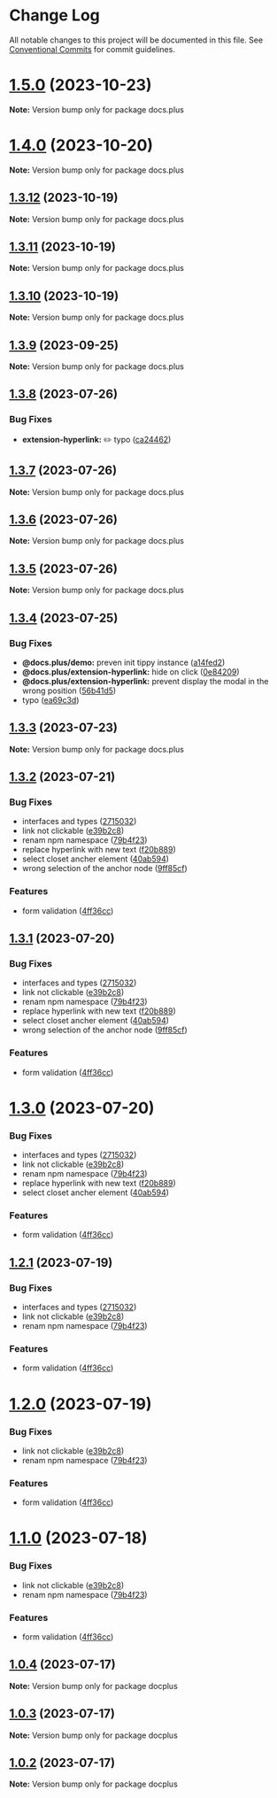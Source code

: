 # Change Log

All notable changes to this project will be documented in this file.
See [Conventional Commits](https://conventionalcommits.org) for commit guidelines.

# [1.5.0](https://github.com/HMarzban/extension-hyperlink/compare/v1.4.0...v1.5.0) (2023-10-23)

**Note:** Version bump only for package docs.plus





# [1.4.0](https://github.com/HMarzban/extension-hyperlink/compare/v1.3.12...v1.4.0) (2023-10-20)

**Note:** Version bump only for package docs.plus





## [1.3.12](https://github.com/HMarzban/extension-hyperlink/compare/v1.3.10...v1.3.12) (2023-10-19)

**Note:** Version bump only for package docs.plus





## [1.3.11](https://github.com/HMarzban/extension-hyperlink/compare/v1.3.10...v1.3.11) (2023-10-19)

**Note:** Version bump only for package docs.plus





## [1.3.10](https://github.com/HMarzban/extension-hyperlink/compare/v1.3.9...v1.3.10) (2023-10-19)

**Note:** Version bump only for package docs.plus





## [1.3.9](https://github.com/HMarzban/extension-hyperlink/compare/v1.3.8...v1.3.9) (2023-09-25)

**Note:** Version bump only for package docs.plus





## [1.3.8](https://github.com/HMarzban/extension-hyperlink/compare/v1.3.7...v1.3.8) (2023-07-26)


### Bug Fixes

* **extension-hyperlink:** :pencil2: typo ([ca24462](https://github.com/HMarzban/extension-hyperlink/commit/ca24462c3338a8b4d109d81bc043d4db0414c75c))





## [1.3.7](https://github.com/HMarzban/extension-hyperlink/compare/v1.3.6...v1.3.7) (2023-07-26)

**Note:** Version bump only for package docs.plus





## [1.3.6](https://github.com/HMarzban/extension-hyperlink/compare/v1.3.5...v1.3.6) (2023-07-26)

**Note:** Version bump only for package docs.plus





## [1.3.5](https://github.com/HMarzban/extension-hyperlink/compare/v1.3.4...v1.3.5) (2023-07-26)

**Note:** Version bump only for package docs.plus





## [1.3.4](https://github.com/HMarzban/extension-hyperlink/compare/v1.3.3...v1.3.4) (2023-07-25)


### Bug Fixes

* **@docs.plus/demo:** preven init tippy instance ([a14fed2](https://github.com/HMarzban/extension-hyperlink/commit/a14fed2409148f69ed38b05bff3581f8a1f35c27))
* **@docs.plus/extension-hyperlink:** hide on click ([0e84209](https://github.com/HMarzban/extension-hyperlink/commit/0e842095d19ab37fc48d3ba56e81f6264ebc059a))
* **@docs.plus/extension-hyperlink:** prevent  display the modal in the wrong position ([56b41d5](https://github.com/HMarzban/extension-hyperlink/commit/56b41d56f030ec49fc34b045efe5ccb9a4859a4d))
* typo ([ea69c3d](https://github.com/HMarzban/extension-hyperlink/commit/ea69c3df87067caa595629dcbb5919f43e68bb3c))





## [1.3.3](https://github.com/HMarzban/extension-hyperlink/compare/v1.3.2...v1.3.3) (2023-07-23)

**Note:** Version bump only for package docs.plus





## [1.3.2](https://github.com/HMarzban/extension-hyperlink/compare/v1.0.4...v1.3.2) (2023-07-21)


### Bug Fixes

* interfaces and types ([2715032](https://github.com/HMarzban/extension-hyperlink/commit/27150323de93cafc9e8463be1ac490342db46cd5))
* link not clickable ([e39b2c8](https://github.com/HMarzban/extension-hyperlink/commit/e39b2c87d3c7e13d0bd2edf4363ef121e2d50797))
* renam npm namespace ([79b4f23](https://github.com/HMarzban/extension-hyperlink/commit/79b4f235558440dc2717760c8bcb6bf5f55a0e80))
* replace hyperlink with new text ([f20b889](https://github.com/HMarzban/extension-hyperlink/commit/f20b8894ae11958475c6875d07abc1431a8ce731))
* select closet ancher element ([40ab594](https://github.com/HMarzban/extension-hyperlink/commit/40ab594a2c641f06acebbe21ac7aaa3848366ea5))
* wrong selection of the anchor node ([9ff85cf](https://github.com/HMarzban/extension-hyperlink/commit/9ff85cfd17d8a325ae137942023c7290887ab1d7))


### Features

* form validation ([4ff36cc](https://github.com/HMarzban/extension-hyperlink/commit/4ff36cc5c0a3557cff46d409f8e5adbdd7aba5da))





## [1.3.1](https://github.com/HMarzban/extension-hyperlink/compare/v1.0.4...v1.3.1) (2023-07-20)


### Bug Fixes

* interfaces and types ([2715032](https://github.com/HMarzban/extension-hyperlink/commit/27150323de93cafc9e8463be1ac490342db46cd5))
* link not clickable ([e39b2c8](https://github.com/HMarzban/extension-hyperlink/commit/e39b2c87d3c7e13d0bd2edf4363ef121e2d50797))
* renam npm namespace ([79b4f23](https://github.com/HMarzban/extension-hyperlink/commit/79b4f235558440dc2717760c8bcb6bf5f55a0e80))
* replace hyperlink with new text ([f20b889](https://github.com/HMarzban/extension-hyperlink/commit/f20b8894ae11958475c6875d07abc1431a8ce731))
* select closet ancher element ([40ab594](https://github.com/HMarzban/extension-hyperlink/commit/40ab594a2c641f06acebbe21ac7aaa3848366ea5))
* wrong selection of the anchor node ([9ff85cf](https://github.com/HMarzban/extension-hyperlink/commit/9ff85cfd17d8a325ae137942023c7290887ab1d7))


### Features

* form validation ([4ff36cc](https://github.com/HMarzban/extension-hyperlink/commit/4ff36cc5c0a3557cff46d409f8e5adbdd7aba5da))





# [1.3.0](https://github.com/HMarzban/extension-hyperlink/compare/v1.0.4...v1.3.0) (2023-07-20)


### Bug Fixes

* interfaces and types ([2715032](https://github.com/HMarzban/extension-hyperlink/commit/27150323de93cafc9e8463be1ac490342db46cd5))
* link not clickable ([e39b2c8](https://github.com/HMarzban/extension-hyperlink/commit/e39b2c87d3c7e13d0bd2edf4363ef121e2d50797))
* renam npm namespace ([79b4f23](https://github.com/HMarzban/extension-hyperlink/commit/79b4f235558440dc2717760c8bcb6bf5f55a0e80))
* replace hyperlink with new text ([f20b889](https://github.com/HMarzban/extension-hyperlink/commit/f20b8894ae11958475c6875d07abc1431a8ce731))
* select closet ancher element ([40ab594](https://github.com/HMarzban/extension-hyperlink/commit/40ab594a2c641f06acebbe21ac7aaa3848366ea5))


### Features

* form validation ([4ff36cc](https://github.com/HMarzban/extension-hyperlink/commit/4ff36cc5c0a3557cff46d409f8e5adbdd7aba5da))





## [1.2.1](https://github.com/HMarzban/extension-hyperlink/compare/v1.0.4...v1.2.1) (2023-07-19)


### Bug Fixes

* interfaces and types ([2715032](https://github.com/HMarzban/extension-hyperlink/commit/27150323de93cafc9e8463be1ac490342db46cd5))
* link not clickable ([e39b2c8](https://github.com/HMarzban/extension-hyperlink/commit/e39b2c87d3c7e13d0bd2edf4363ef121e2d50797))
* renam npm namespace ([79b4f23](https://github.com/HMarzban/extension-hyperlink/commit/79b4f235558440dc2717760c8bcb6bf5f55a0e80))


### Features

* form validation ([4ff36cc](https://github.com/HMarzban/extension-hyperlink/commit/4ff36cc5c0a3557cff46d409f8e5adbdd7aba5da))





# [1.2.0](https://github.com/HMarzban/extension-hyperlink/compare/v1.0.4...v1.2.0) (2023-07-19)


### Bug Fixes

* link not clickable ([e39b2c8](https://github.com/HMarzban/extension-hyperlink/commit/e39b2c87d3c7e13d0bd2edf4363ef121e2d50797))
* renam npm namespace ([79b4f23](https://github.com/HMarzban/extension-hyperlink/commit/79b4f235558440dc2717760c8bcb6bf5f55a0e80))


### Features

* form validation ([4ff36cc](https://github.com/HMarzban/extension-hyperlink/commit/4ff36cc5c0a3557cff46d409f8e5adbdd7aba5da))





# [1.1.0](https://github.com/HMarzban/extension-hyperlink/compare/v1.0.4...v1.1.0) (2023-07-18)


### Bug Fixes

* link not clickable ([e39b2c8](https://github.com/HMarzban/extension-hyperlink/commit/e39b2c87d3c7e13d0bd2edf4363ef121e2d50797))
* renam npm namespace ([79b4f23](https://github.com/HMarzban/extension-hyperlink/commit/79b4f235558440dc2717760c8bcb6bf5f55a0e80))


### Features

* form validation ([4ff36cc](https://github.com/HMarzban/extension-hyperlink/commit/4ff36cc5c0a3557cff46d409f8e5adbdd7aba5da))





## [1.0.4](https://github.com/HMarzban/extension-hyperlink/compare/v1.0.1...v1.0.4) (2023-07-17)

**Note:** Version bump only for package docplus





## [1.0.3](https://github.com/HMarzban/extension-hyperlink/compare/v1.0.1...v1.0.3) (2023-07-17)

**Note:** Version bump only for package docplus





## [1.0.2](https://github.com/HMarzban/extension-hyperlink/compare/v1.0.1...v1.0.2) (2023-07-17)

**Note:** Version bump only for package docplus
